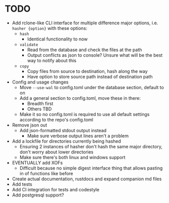 # TODO

- Add rclone-like CLI interface for multiple difference major options, i.e. `hasher {option}` with these options:
  - `hash`
    - Identical functionality to now
  - `validate`
    - Read from the database and check the files at the path
    - Output conflicts as json to console? Unsure what will be the best way to notify about this
  - `copy`
    - Copy files from source to destination, hash along the way
    - Have option to store source path instead of destination path
- Config and usage changes
  - Move `--use-wal` to config.toml under the database section, default to on
  - Add a general section to config.toml, move these in there:
    - Breadth first
    - Others TBD
  - Make it so no config.toml is required to use all default settings according to the repo's config.toml
- Remove json out
  - Add json-formatted stdout output instead
    - Make sure verbose output lines aren't a problem
- Add a lockfile for directories currently being hashed
  - Ensuring 2 instances of hasher don't hash the same major directory, don't worry about lower directories
  - Make sure there's both linux and windows support
- EVENTUALLY add XOFs
  - Difficult because no simple digest interface thing that allows pasting in of functions like before
- Create actual documentation, rustdocs and expand companion md files
- Add tests
- Add CI integration for tests and codestyle
- Add postgresql support?
